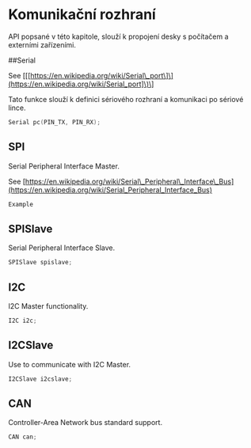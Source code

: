 # Komunikační rozhraní

API popsané v této kapitole, slouží k propojení desky s počítačem a externími zařízeními.

##Serial

See \[\[[https://en.wikipedia.org/wiki/Serial\_port\]\](https://en.wikipedia.org/wiki/Serial_port]\)\]

Tato funkce slouží k definici sériového rozhraní a komunikaci po sériové lince.

```cpp
Serial pc(PIN_TX, PIN_RX);
```

## SPI

Serial Peripheral Interface Master.

See [https://en.wikipedia.org/wiki/Serial\_Peripheral\_Interface\_Bus](https://en.wikipedia.org/wiki/Serial_Peripheral_Interface_Bus)

```cpp
Example
```

## SPISlave

Serial Peripheral Interface Slave.

```cpp
SPISlave spislave;
```

## I2C

I2C Master functionality.

```cpp
I2C i2c;
```

## I2CSlave

Use to communicate with I2C Master.

```cpp
I2CSlave i2cslave;
```

## CAN

Controller-Area Network bus standard support.

```cpp
CAN can;
```



